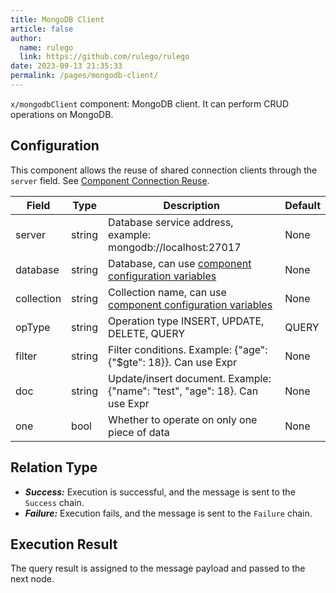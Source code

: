 ```yaml
---
title: MongoDB Client
article: false
author: 
  name: rulego
  link: https://github.com/rulego/rulego
date: 2023-09-13 21:35:33
permalink: /pages/mongodb-client/
---
```


`x/mongodbClient` component: <Badge text="v0.26.0+"/> MongoDB client. It can perform CRUD operations on MongoDB.

## Configuration
This component allows the reuse of shared connection clients through the `server` field. See [Component Connection Reuse](/en/pages/baa05d/).

| Field      | Type   | Description                                                                     | Default |
|------------|--------|---------------------------------------------------------------------------------|---------|
| server     | string | Database service address, example: mongodb://localhost:27017                    | None    |
| database   | string | Database, can use [component configuration variables](/en/pages/baa05c/)        | None    |
| collection | string | Collection name, can use [component configuration variables](/en/pages/baa05c/) | None    |
| opType     | string | Operation type INSERT, UPDATE, DELETE, QUERY                                    | QUERY   |
| filter     | string | Filter conditions. Example: {"age": {"$gte": 18}}. Can use Expr                 | None    |
| doc        | string | Update/insert document. Example: {"name": "test", "age": 18}.  Can use Expr     | None    |
| one        | bool   | Whether to operate on only one piece of data                                    | None    |

## Relation Type

- ***Success:*** Execution is successful, and the message is sent to the `Success` chain.
- ***Failure:*** Execution fails, and the message is sent to the `Failure` chain.

## Execution Result

The query result is assigned to the message payload and passed to the next node.

